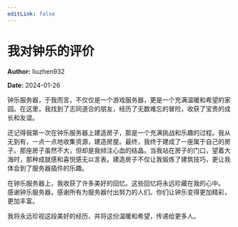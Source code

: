 ```yaml
---
editLink: false
---
```


# 我对钟乐的评价

**Author:** liuzhen932

**Date:** 2024-01-26

钟乐服务器，于我而言，不仅仅是一个游戏服务器，更是一个充满温暖和希望的家园。在这里，我找到了志同道合的朋友，经历了无数难忘的冒险，收获了宝贵的成长和友谊。

还记得我第一次在钟乐服务器上建造房子，那是一个充满挑战和乐趣的过程。我从无到有，一点一点地收集资源，建造房屋。最终，我终于建成了一座属于自己的房子。那座房子虽然不大，但却是我倾注心血的结晶。当我站在房子的门口，望着大海时，那种成就感和喜悦感无以言表。建造房子不仅让我锻炼了建筑技巧，更让我体会到了服务器插件的乐趣。

在钟乐服务器上，我收获了许多美好的回忆。这些回忆将永远珍藏在我的心中。
感谢钟乐服务器，感谢所有为服务器付出努力的人们。你们让钟乐变得更加精彩，更加丰富。

我将永远珍视这段美好的经历，并将这份温暖和希望，传递给更多人。